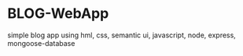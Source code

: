 # BLOG-WebApp
 simple blog app using hml, css, semantic ui, javascript, node, express, mongoose-database
